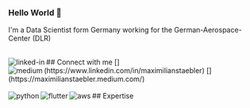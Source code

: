 ### Hello World 👋

I'm a Data Scientist form Germany working for the German-Aerospace-Center (DLR)

<br>
## Connect with me
[<img align="left" alt="linked-in" src="https://img.shields.io/badge/linkedin-%230077B5.svg?&style=for-the-badge&logo=linkedin&logoColor=white" />](https://www.linkedin.com/in/maximilianstaebler)
[<img align="left" alt="medium" src="https://img.shields.io/badge/medium-%2312100E.svg?&style=for-the-badge&logo=medium&logoColor=white" />](https://maximilianstaebler.medium.com/)
<br>
<br>
## Expertise
<img align="left" alt="python" src="https://img.shields.io/badge/python-python-blue" />
<img align="left" alt="flutter" src="https://img.shields.io/badge/flutter-flutter-brightgreen" />
<img align="left" alt="aws" src="https://img.shields.io/badge/Amazon%20AWS-%23232F3E?logo=amazon-aws&logoColor=white&style=for-the-badge" />
<br>
<br>
